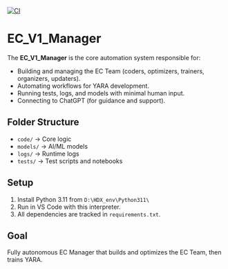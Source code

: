 [![CI](https://github.com?RAGEghost1/EC_V1_Manager/actions/workflows/ci.yml/badge.svg)](https://github.com/RAGEghost1/EC_V1_Manager/actions)

# EC_V1_Manager

The **EC_V1_Manager** is the core automation system responsible for:
- Building and managing the EC Team (coders, optimizers, trainers, organizers, updaters).
- Automating workflows for YARA development.
- Running tests, logs, and models with minimal human input.
- Connecting to ChatGPT (for guidance and support).

## Folder Structure
- `code/` → Core logic
- `models/` → AI/ML models
- `logs/` → Runtime logs
- `tests/` → Test scripts and notebooks

## Setup
1. Install Python 3.11 from `D:\HDX_env\Python311\`
2. Run in VS Code with this interpreter.
3. All dependencies are tracked in `requirements.txt`.

## Goal
Fully autonomous EC Manager that builds and optimizes the EC Team, then trains YARA.
